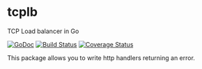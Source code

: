 # tcplb

TCP Load balancer in Go

[![GoDoc](https://godoc.org/github.com/creack/tcplb?status.svg)](https://godoc.org/github.com/creack/tcplb) [![Build Status](https://travis-ci.org/creack/tcplb.svg?branch=master)](https://travis-ci.org/creack/tcplb) [![Coverage Status](https://coveralls.io/repos/github/creack/tcplb/badge.svg?branch=master)](https://coveralls.io/github/creack/tcplb?branch=master)

This package allows you to write http handlers returning an error.
